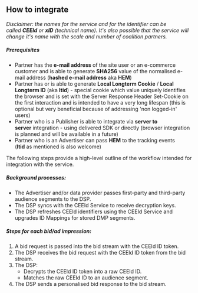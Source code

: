 
How to integrate
----------------

*Disclaimer: the names for the service and for the identifier can be called **CEEId** or **xID** (technical name). It's also possible that the service will change it's name with the scale and number of coalition partners.*

##### Prerequisites

-   Partner has the **e-mail address** of the site user or an e-commerce customer and is able to generate **SHA256** value of the normalised e-mail address (**hashed e-mail address** aka **HEM**)
-   Partner has or is able to generate **Local Longterm Cookie** / **Local Longterm ID** (aka **ltid**) - special cookie which value uniquely identifies the browser and is set with the Server Response Header Set-Cookie on the first interaction and is intended to have a very long lifespan (this is optional but very beneficial because of addressing 'non logged-in' users)
-   Partner who is a Publisher is able to integrate via **server to server** integration - using delivered SDK or directly (browser integration is planned and will be available in a future) 
-   Partner who is an Advertiser can pass **HEM** to the tracking events (**ltid** as mentioned is also welcome)

The following steps provide a high-level outline of the workflow intended for integration with the service.

##### Background processes:

-   The Advertiser and/or data provider passes first-party and third-party audience segments to the DSP.
-   The DSP syncs with the CEEId Service to receive decryption keys.
-   The DSP refreshes CEEId identifiers using the CEEId Service and upgrades ID Mappings for stored DMP segments.

##### Steps for each bid/ad impression:

1.  A bid request is passed into the bid stream with the CEEId ID token.
2.  The DSP receives the bid request with the CEEId ID token from the bid stream.
3.  The DSP:
    -   Decrypts the CEEId ID token into a raw CEEId ID.
    -   Matches the raw CEEId ID to an audience segment.
4.  The DSP sends a personalised bid response to the bid stream.
